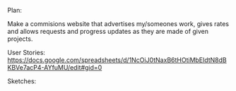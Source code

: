 Plan:

Make a commisions website that advertises my/someones work, gives rates and allows requests and progress updates as they are made of given projects. 

User Stories:
https://docs.google.com/spreadsheets/d/1NcOiJ0tNaxB6tHOtiMbEldtN8dBKBVe7acP4-AYfuMU/edit#gid=0

Sketches: